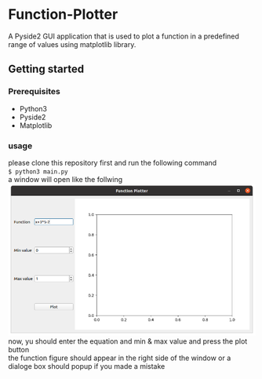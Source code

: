 # Function-Plotter
A Pyside2 GUI application that is used to plot a function in a predefined range of values using matplotlib library.

## Getting started
### Prerequisites
- Python3
- Pyside2
- Matplotlib

### usage
please clone this repository first and run the following command   
`$ python3 main.py`  
a window will open like the follwing ![Function Plotter](image.png)  
now, yu should enter the equation and min & max value and press the plot button    
the function figure should appear in the right side of the window or a dialoge box should popup if you made a mistake
